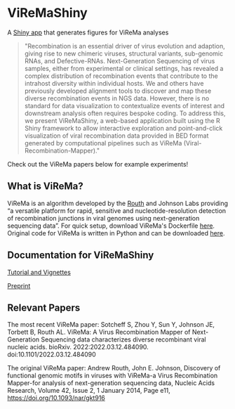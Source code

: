 # ViReMaShiny
 A [Shiny app](https://routhlab.shinyapps.io/ViReMaShiny/) that generates figures for ViReMa analyses
 
> "Recombination is an essential driver of virus evolution and adaption, giving rise to new chimeric viruses, structural variants, sub-genomic RNAs, and Defective-RNAs. Next-Generation Sequencing of virus samples, either from experimental or clinical settings, has revealed a complex distribution of recombination events that contribute to the intrahost diversity within individual hosts. We and others have previously developed alignment tools to discover and map these diverse recombination events in NGS data. However, there is no standard for data visualization to contextualize events of interest and downstream analysis often requires bespoke coding. To address this, we present ViReMaShiny, a web-based application built using the R Shiny framework to allow interactive exploration and point-and-click visualization of viral recombination data provided in BED format generated by computational pipelines such as ViReMa (Viral-Recombination-Mapper)."

Check out the ViReMa papers below for example experiments!

## What is ViReMa?
ViReMa is an algorithm developed by the [Routh](https://www.utmb.edu/routhlab/home) and Johnson Labs providing “a versatile platform for rapid, sensitive and nucleotide-resolution detection of recombination junctions in viral genomes using next-generation sequencing data”. For quick setup, download ViReMa's Dockerfile [here](https://github.com/Routh-Lab/ViReMaDocker). Original code for ViReMa is written in Python and can be downloaded [here](https://sourceforge.net/projects/virema/). 

## Documentation for ViReMaShiny
[Tutorial and Vignettes](https://jayeung12.github.io/)


[Preprint](https://www.biorxiv.org/content/10.1101/2022.04.06.487215v1)

## Relevant Papers
The most recent ViReMa paper:
Sotcheff S, Zhou Y, Sun Y, Johnson JE, Torbett B, Routh AL. ViReMa: A Virus Recombination Mapper of Next-Generation Sequencing data characterizes diverse recombinant viral nucleic acids. bioRxiv. 2022:2022.03.12.484090. doi:10.1101/2022.03.12.484090

The original ViReMa paper:
Andrew Routh, John E. Johnson, Discovery of functional genomic motifs in viruses with ViReMa-a Virus Recombination Mapper-for analysis of next-generation sequencing data, Nucleic Acids Research, Volume 42, Issue 2, 1 January 2014, Page e11, https://doi.org/10.1093/nar/gkt916
